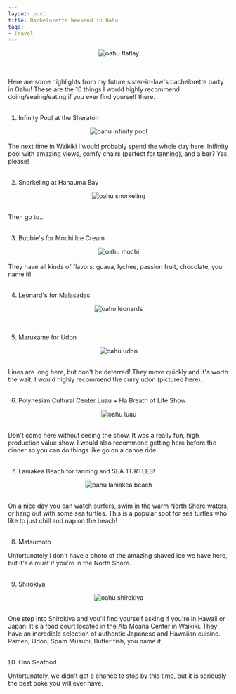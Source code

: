 ```yaml
---
layout: post
title: Bachelorette Weekend in Oahu
tags:
- Travel
---
```


<center><img src="/images/hi_flatlay.jpg" alt="oahu flatlay" class="post_img"></center><BR><BR>

Here are some highlights from my future sister-in-law's bachelorette party in Oahu! These are the 10 things I would highly recommend doing/seeing/eating if you ever find yourself there.<BR><BR>

1) Infinity Pool at the Sheraton

<center><img src="/images/hi_infinity.jpg" alt="oahu infinity pool" class="post_img"></center><BR>
The next time in Waikiki I would probably spend the whole day here. Inifinity pool with amazing views, comfy chairs (perfect for tanning), and a bar? Yes, please!<BR><BR>

2) Snorkeling at Hanauma Bay

<center><img src="/images/hi_snorkeling.jpg" alt="oahu snorkeling" class="post_img"></center><BR>

Then go to...<BR><BR>

3) Bubbie's for Mochi Ice Cream

<center><img src="/images/hi_mochi.jpg" alt="oahu mochi" class="post_img"></center><BR>
They have all kinds of flavors: guava, lychee, passion fruit, chocolate, you name it!<BR><BR>

4) Leonard's for Malasadas

<center><img src="/images/hi_leonards.jpg" alt="oahu leonards" class="post_img"></center><BR><BR>

5) Marukame for Udon

<center><img src="/images/hi_marukame.jpg" alt="oahu udon" class="post_img"></center><BR>

Lines are long here, but don't be deterred! They move quickly and it's worth the wait. I would highly recommend the curry udon (pictured here).<BR><BR>


6) Polynesian Cultural Center Luau + Ha Breath of Life Show

<center><img src="/images/hi_luau.jpg" alt="oahu luau" class="post_img"></center><BR>

Don't come here without seeing the show. It was a really fun, high production value show. I would also recommend getting here before the dinner so you can do things like go on a canoe ride.<BR><BR>

7) Laniakea Beach for tanning and SEA TURTLES!

<center><img src="/images/hi_turtle.jpg" alt="oahu laniakea beach" class="post_img"></center><BR>

On a nice day you can watch surfers, swim in the warm North Shore waters, or hang out with some sea turtles. This is a popular spot for sea turtles who like to just chill and nap on the beach! <br><br>

8) Matsumoto<BR>

Unfortunately I don't have a photo of the amazing shaved ice we have here, but it's a must if you're in the North Shore.<BR><BR>


9) Shirokiya

<center><img src="/images/hi_shirokiya.jpg" alt="oahu shirokiya" class="post_img"></center><BR>

One step into Shirokiya and you'll find yourself asking if you're in Hawaii or Japan. It's a food court located in the Ala Moana Center in Waikiki. They have an incredible selection of authentic Japanese and Hawaiian cuisine. Ramen, Udon, Spam Musubi, Butter fish, you name it.<BR><BR>

10. Ono Seafood<BR>

Unfortunately, we didn't get a chance to stop by this time, but it is seriously the best poke you will ever have.